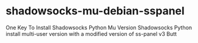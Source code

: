 # shadowsocks-mu-debian-sspanel
One Key To Install Shadowsocks Python Mu Version
Shadowsocks Python install multi-user version with a modified version of ss-panel v3 Butt
